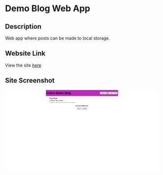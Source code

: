 # Demo Blog Web App

## Description
Web app where posts can be made to local storage.

## Website Link
View the site [here](https://colepatters.github.io/uofm-fsw-challenge-04/)

## Site Screenshot
![image](https://github.com/colepatters/uofm-fsw-challenge-04/blob/main/page-screenshot.png?raw=true)
